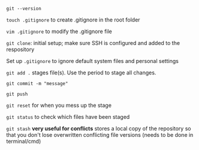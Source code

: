 `git --version`

`touch .gitignore` to create .gitignore in the root folder

`vim .gitignore` to modify the .gitignore file

`git clone`: initial setup; make sure SSH is configured and added to the respository

Set up `.gitignore` to ignore default system files and personal settings

`git add .` stages file(s). Use the period to stage all changes.

`git commit -m "message"`

`git push`

`git reset` for when you mess up the stage

`git status` to check which files have been staged

`git stash` **very useful for conflicts** stores a local copy of the repository so that you don't lose overwritten conflicting file versions (needs to be done in terminal/cmd)